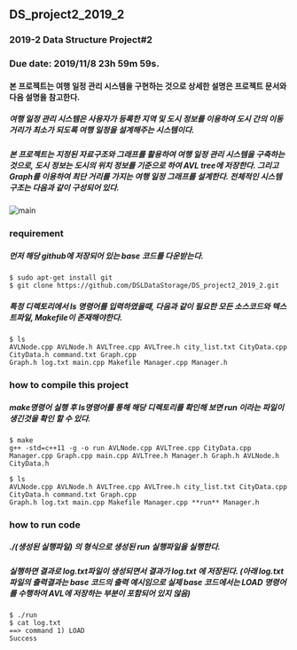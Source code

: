 ## DS_project2_2019_2
### 2019-2 Data Structure Project#2

### Due date: 2019/11/8 23h 59m 59s.



#### 본 프로젝트는 여행 일정 관리 시스템을 구현하는 것으로 상세한 설명은 프로젝트 문서와 다음 설명을 참고한다.
##### 여행 일정 관리 시스템은 사용자가 등록한 지역 및 도시 정보를 이용하여 도시 간의 이동 거리가 최소가 되도록 여행 일정을 설계해주는 시스템이다. 
##### 본 프로젝트는 지정된 자료구조와 그래프를 활용하여 여행 일정 관리 시스템을 구축하는 것으로, 도시 정보는 도시의 위치 정보를 기준으로 하여 AVL tree에 저장한다. 그리고 Graph를 이용하여 최단 거리를 가지는 여행 일정 그래프를 설계한다. 전체적인 시스템 구조는 다음과 같이 구성되어 있다. 

![main](https://user-images.githubusercontent.com/50433145/66695287-cace2f00-ecfa-11e9-97a4-c6b94d33474e.JPG)

### requirement
##### 먼저 해당 github에 저장되어 있는 base 코드를 다운받는다.
```
$ sudo apt-get install git
$ git clone https://github.com/DSLDataStorage/DS_project2_2019_2.git
```
##### 특정 디렉토리에서 ls 명령어를 입력하였을때, 다음과 같이 필요한 모든 소스코드와 텍스트파일, Makefile이 존재해야한다.
```
$ ls
AVLNode.cpp AVLNode.h AVLTree.cpp AVLTree.h city_list.txt CityData.cpp CityData.h command.txt Graph.cpp
Graph.h log.txt main.cpp Makefile Manager.cpp Manager.h
```

### how to compile this project
##### make명령어 실행 후 ls명령어를 통해 해당 디렉토리를 확인해 보면 run 이라는 파일이 생긴것을 확인 할 수 있다. 
```
$ make
g++ -std=c++11 -g -o run AVLNode.cpp AVLTree.cpp CityData.cpp Manager.cpp Graph.cpp main.cpp AVLTree.h Manager.h Graph.h AVLNode.h CityData.h

$ ls
AVLNode.cpp AVLNode.h AVLTree.cpp AVLTree.h city_list.txt CityData.cpp CityData.h command.txt Graph.cpp
Graph.h log.txt main.cpp Makefile Manager.cpp **run** Manager.h
```
### how to run code
##### ./(생성된 실행파일) 의 형식으로 생성된 run 실행파일을 실행한다.
##### 실행하면 결과로 log.txt파일이 생성되면서 결과가 log.txt 에 저장된다. (아래 log.txt 파일의 출력결과는 base 코드의 출력 예시임으로 실제 base 코드에서는 LOAD 명령어를 수행하여 AVL에 저장하는 부분이 포함되어 있지 않음) 
```
$ ./run
$ cat log.txt
==> command 1) LOAD
Success
```
